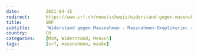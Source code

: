 ```yaml
---
date:          2021-04-15
redirect:      https://www.srf.ch/news/schweiz/widerstand-gegen-massnahmen-massnahmen-skeptikerin-ich-kann-mich-nicht-verbiegen
title:         SRF
subtitle:      'Widerstand gegen Massnahmen - Massnahmen-Skeptikerin: «Ich kann mich nicht verbiegen»'
country:       CH
categories:    [MSM, Widerstand, Mensch]
tags:          [srf, massnahmen, maske]
---
```

